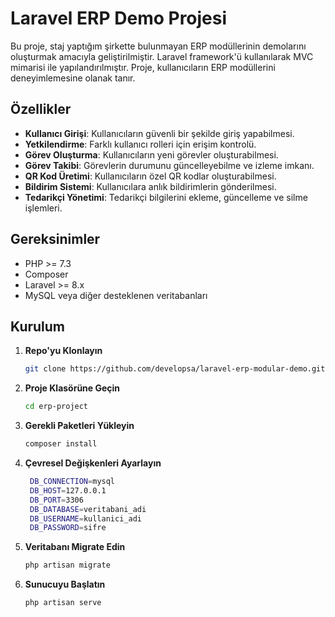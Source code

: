 # Laravel ERP Demo Projesi
Bu proje, staj yaptığım şirkette bulunmayan ERP modüllerinin demolarını oluşturmak amacıyla geliştirilmiştir. Laravel framework'ü kullanılarak MVC mimarisi ile yapılandırılmıştır. Proje, kullanıcıların ERP modüllerini deneyimlemesine olanak tanır.

## Özellikler

- **Kullanıcı Girişi**: Kullanıcıların güvenli bir şekilde giriş yapabilmesi.
- **Yetkilendirme**: Farklı kullanıcı rolleri için erişim kontrolü.
- **Görev Oluşturma**: Kullanıcıların yeni görevler oluşturabilmesi.
- **Görev Takibi**: Görevlerin durumunu güncelleyebilme ve izleme imkanı.
- **QR Kod Üretimi**: Kullanıcıların özel QR kodlar oluşturabilmesi.
- **Bildirim Sistemi**: Kullanıcılara anlık bildirimlerin gönderilmesi.
- **Tedarikçi Yönetimi**: Tedarikçi bilgilerini ekleme, güncelleme ve silme işlemleri.


## Gereksinimler

- PHP >= 7.3
- Composer
- Laravel >= 8.x
- MySQL veya diğer desteklenen veritabanları


## Kurulum

1. **Repo'yu Klonlayın**
   ```bash
   git clone https://github.com/developsa/laravel-erp-modular-demo.git
2. **Proje Klasörüne Geçin**
   ```bash
   cd erp-project
3. **Gerekli Paketleri Yükleyin**
   ```bash
   composer install
4. **Çevresel Değişkenleri Ayarlayın**
   ```bash
    DB_CONNECTION=mysql
    DB_HOST=127.0.0.1
    DB_PORT=3306
    DB_DATABASE=veritabani_adi
    DB_USERNAME=kullanici_adi
    DB_PASSWORD=sifre

5. **Veritabanı Migrate Edin**
   ```bash
   php artisan migrate
6. **Sunucuyu Başlatın**
   ```bash
   php artisan serve
